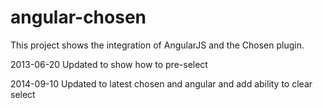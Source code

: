angular-chosen
==============

This project shows the integration of AngularJS and the Chosen plugin.

2013-06-20 Updated to show how to pre-select

2014-09-10 Updated to latest chosen and angular and add ability to clear select